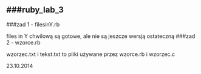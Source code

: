###ruby_lab_3
-----

###zad 1 - filesinY.rb

files in Y chwilową są gotowe, ale nie są jeszcze wersją ostateczną
###zad 2 - wzorce.rb

wzorzec.txt i tekst.txt to pliki używane przez wzorce.rb i wzorzec.c

23.10.2014
